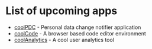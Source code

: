 # List of upcoming apps

- [coolPDC](coolpdc.html) - Personal data change notifier application
- [coolCode](coolcode.html) - A browser based code editor environment
- [coolAnalytics](coolanalytics.html) - A cool user analytics tool